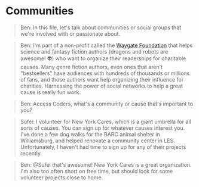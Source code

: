 # Communities

> Ben: In this file, let's talk about communities or social groups that we're involved with or passionate about.

> Ben: I'm part of a non-profit called the [Waygate Foundation](http://waygatefoundation.org) that helps science and fantasy
fiction authors (dragons and robots are awesome! :alien:) who want to organize their readerships for charitable causes.
Many genre fiction authors, even ones that aren't "bestsellers" have audiences with hundreds of thousands or millions of
fans, and those authors want help organizing their influence for charities. Harnessing the power of social networks to help
a great cause is really fun work.

> Ben: Access Coders, what's a community or cause that's important to you?

> Sufei: I volunteer for New York Cares, which is a giant umbrella for all sorts of causes. You can sign up for whatever
causes interest you. I've done a few dog walks for the BARC animal shelter in Williamsburg, and helped renovate a community
center in LES. Unfortunately, I haven't had time to sign up for any of their projects recently. 

> Ben: @Sufei that's awesome! New York Cares is a great organization. I'm also too often short on free time, but should look
for some volunteer projects close to home.
